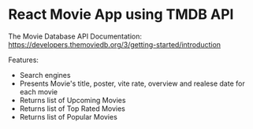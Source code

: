 # React Movie App using TMDB API

The Movie Database API Documentation: https://developers.themoviedb.org/3/getting-started/introduction

Features: 
* Search engines 
* Presents Movie's title, poster, vite rate, overview and realese date for each movie 
* Returns list of Upcoming Movies
* Returns list of Top Rated Movies
* Returns list of Popular Movies